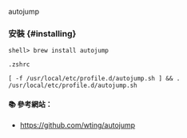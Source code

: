 autojump

### 安裝 {#installing}

```console
shell> brew install autojump
```

`.zshrc`
```
[ -f /usr/local/etc/profile.d/autojump.sh ] && . /usr/local/etc/profile.d/autojump.sh
```

#### :books: 參考網站：
- https://github.com/wting/autojump
